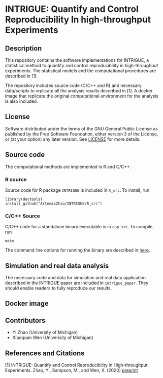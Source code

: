 # INTRIGUE: Quantify and Control Reproducibility In high-throughput Experiments

## Description

This repository contains the software implementations for INTRIGUE, a statistical method to quantify and control reproducibility in high-throughput experiments. The statistical models and the computational procedures are described in [1]. 


The repository includes source code (C/C++ and R) and necessary data/scripts to replicate all the analysis results described in [1]. A docker image that replicate the original computational environment for the analysis is also included.


## License 

Software distributed under the terms of the GNU General Public License as published by the Free Software Foundation, either version 3 of the License, or (at your option) any later version. See [LICENSE](http://www.gnu.org/licenses/gpl-3.0.en.html) for more details.



## Source code

The computational methods are implemented in R and C/C++.

### R source

Source code for R package ``INTRIGUE`` is included in ``R_src``. To install, run

```{r}
library(devtools)
install_github("ArtemisZhao/INTRIGUE/R_src")
```

### C/C++ Source

C/C++ code for a standalone binary executable is in ``cpp_src``. To compile, run
```
make
```
The command line options for running the binary are described in [here](cpp_src/README.md).


## Simulation and real data analysis 

The necessary code and data for simulation and real data application described in the INTRIGUE paper are included in ``intrigue_paper``. They should enable readers to fully reproduce our results.


## Docker image



## Contributors

- Yi Zhao (University of Michigan)
- Xiaoquan Wen (Univerisity of Michigan)


## References and Citations

[1] INTRIGUE: Quantify and Control Reproducibility in High-throughput Experiments. Zhao, Y., Sampson, M., and Wen, X. (2020) [preprint](https://bit.ly/2ACrHeJ)
